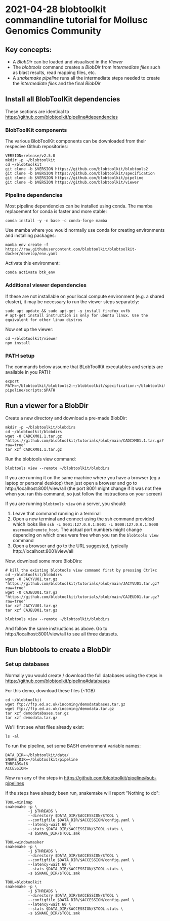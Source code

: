 # 2021-04-28 blobtoolkit commandline tutorial for Mollusc Genomics Community

## Key concepts:

- A *BlobDir* can be loaded and visualised in the *Viewer*
- The *blobtools* command creates a *BlobDir* from *intermediate files* such as blast results, read mapping files, etc.
- A *snakemake pipeline* runs all the intermediate steps needed to create the *intermediate files* and the final *BlobDir*

## Install all BlobToolKit dependencies

These sections are identical to https://github.com/blobtoolkit/pipeline#dependencies

### BlobToolKit components

The various BlobToolKit components can be downloaded from their respecive Github repositories:

```
VERSION=release/v2.5.0
mkdir -p ~/blobtoolkit
cd ~/blobtoolkit
git clone -b $VERSION https://github.com/blobtoolkit/blobtools2
git clone -b $VERSION https://github.com/blobtoolkit/specification
git clone -b $VERSION https://github.com/blobtoolkit/pipeline
git clone -b $VERSION https://github.com/blobtoolkit/viewer
```
### Pipeline dependencies

Most pipeline dependencies can be installed using conda. The mamba replacement for conda is faster and more stable:

```
conda install -y -n base -c conda-forge mamba
```
Use mamba where you would normally use conda for creating environments and installing packages:

```
mamba env create -f https://raw.githubusercontent.com/blobtoolkit/blobtoolkit-docker/develop/env.yaml
```
Activate this environment:
```
conda activate btk_env
```

### Additional viewer dependencies

If these are not installable on your local compute environment (e.g. a shared cluster), it may be necessary to run the viewer steps separately:

```
sudo apt update && sudo apt-get -y install firefox xvfb
# apt-get install instruction is only for ubuntu linux. Use the equivalent for other linux distros
```

Now set up the viewer:
```
cd ~/blobtoolkit/viewer
npm install
```

### PATH setup
The commands below assume that BLobToolKit executables and scripts are available in you PATH:
```
export PATH=~/blobtoolkit/blobtools2:~/blobtoolkit/specification:~/blobtoolkit/insdc-pipeline/scripts:$PATH
```

## Run a viewer for a BlobDir

Create a new directory and download a pre-made BlobDir:
```
mkdir -p ~/blobtoolkit/blobdirs
cd ~/blobtoolkit/blobdirs
wget -O CADCXM01.1.tar.gz "https://github.com/blobtoolkit/tutorials/blob/main/CADCXM01.1.tar.gz?raw=true"
tar xzf CADCXM01.1.tar.gz
```
Run the blobtools view command:
```
blobtools view --remote ~/blobtoolkit/blobdirs
```

If you are running it on the same machine where you have a browser (eg a laptop or personal desktop) then just open a browser and go to http://localhost:8001/view/all (the port 8001 might change if it was not free when you ran this command, so just follow the instructions on your screen)

If you are running `blobtools view` on a server, you should:

1. Leave that command running in a terminal
2. Open a new terminal and connect using the ssh command provided which looks like `ssh -L 8001:127.0.0.1:8001 -L 8000:127.0.0.1:8000 username@remote_host`. The actual port numbers might change depending on which ones were free when you ran the `blobtools view` command
3. Open a browser and go to the URL suggested, typically http://localhost:8001/view/all

Now, download some more BlobDirs:
```
# kill the existing blobtools view command first by pressing Ctrl+c
cd ~/blobtoolkit/blobdirs
wget -O JACYVU01.tar.gz "https://github.com/blobtoolkit/tutorials/blob/main/JACYVU01.tar.gz?raw=true"
wget -O CAJEUD01.tar.gz "https://github.com/blobtoolkit/tutorials/blob/main/CAJEUD01.tar.gz?raw=true"
tar xzf JACYVU01.tar.gz
tar xzf CAJEUD01.tar.gz

blobtools view --remote ~/blobtoolkit/blobdirs
```

And follow the same instructions as above. Go to http://localhost:8001/view/all to see all three datasets.

## Run blobtools to create a BlobDir

### Set up databases
Normally you would create / download the full databases using the steps in https://github.com/blobtoolkit/pipeline#databases

For this demo, download these files (~1GB)
```
cd ~/blobtoolkit
wget ftp://ftp.ed.ac.uk/incoming/demodatabases.tar.gz
wget ftp://ftp.ed.ac.uk/incoming/demodata.tar.gz
tar xzf demodatabases.tar.gz
tar xzf demodata.tar.gz
```
We'll first see what files already exist:
```
ls -al
```

To run the pipeline, set some BASH environment variable names:
```
DATA_DIR=~/blobtoolkit/data/
SNAKE_DIR=~/blobtoolkit/pipeline
THREADS=16
ACCESSION=
```
Now run any of the steps in https://github.com/blobtoolkit/pipeline#sub-pipelines

If the steps have already been run, snakemake will report "Nothing to do":
```
TOOL=minimap
snakemake -p \
          -j $THREADS \
          --directory $DATA_DIR/$ACCESSION/$TOOL \
          --configfile $DATA_DIR/$ACCESSION/config.yaml \
          --latency-wait 60 \
          --stats $DATA_DIR/$ACCESSION/$TOOL.stats \
          -s $SNAKE_DIR/$TOOL.smk

TOOL=windowmasker
snakemake -p \
          -j $THREADS \
          --directory $DATA_DIR/$ACCESSION/$TOOL \
          --configfile $DATA_DIR/$ACCESSION/config.yaml \
          --latency-wait 60 \
          --stats $DATA_DIR/$ACCESSION/$TOOL.stats \
          -s $SNAKE_DIR/$TOOL.smk

TOOL=blobtoolkit
snakemake -p \
          -j $THREADS \
          --directory $DATA_DIR/$ACCESSION/$TOOL \
          --configfile $DATA_DIR/$ACCESSION/config.yaml \
          --latency-wait 60 \
          --stats $DATA_DIR/$ACCESSION/$TOOL.stats \
          -s $SNAKE_DIR/$TOOL.smk
```

